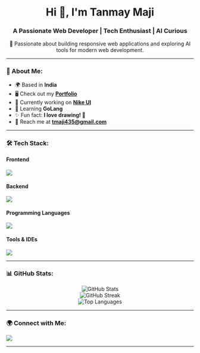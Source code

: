 <h1 align="center">Hi 👋, I'm Tanmay Maji</h1>
<h3 align="center">A Passionate Web Developer | Tech Enthusiast | AI Curious</h3>

<p align="center">
🚀 Passionate about building responsive web applications and exploring AI tools for modern web development.
</p>

---

### 🌟 About Me:
- 🌍 Based in **India**
- 🖥️ Check out my **[Portfolio](http://new-portfolio-hny6i8624-z-eus143s-projects.vercel.app/)**
- 🚀 Currently working on **[Nike UI](http://nike-ui-three.vercel.app/)**
- 🧠 Learning **GoLang**
- ✨ Fun fact: **I love drawing! 🎨**
- 📧 Reach me at **[tmaji435@gmail.com](mailto:tmaji435@gmail.com)**

---

### 🛠️ Tech Stack:
#### **Frontend**
<p align="left">
<img src="https://skillicons.dev/icons?i=html,css,js,react,tailwind,materialui,vite" />
</p>

#### **Backend**
<p align="left">
<img src="https://skillicons.dev/icons?i=nodejs,express,mongodb,mysql" />
</p>

#### **Programming Languages**
<p align="left">
<img src="https://skillicons.dev/icons?i=python,java,cpp,go" />
</p>

#### **Tools & IDEs**
<p align="left">
<img src="https://skillicons.dev/icons?i=vscode,sublime,figma" />
</p>

---

### 📊 GitHub Stats:
<p align="center">
  <img src="https://github-readme-stats.vercel.app/api?username=z-eus143&show_icons=true&theme=radical" alt="GitHub Stats" />
  <br />
  <img src="https://github-readme-streak-stats.herokuapp.com/?user=z-eus143&theme=radical" alt="GitHub Streak" />
  <br />
  <img src="https://github-readme-stats.vercel.app/api/top-langs/?username=z-eus143&layout=compact&theme=radical" alt="Top Languages" />
</p>

---

### 🌍 Connect with Me:
<p align="left">
  <a href="https://github.com/z-eus143"><img src="https://skillicons.dev/icons?i=github" /></a>
</p>

---


